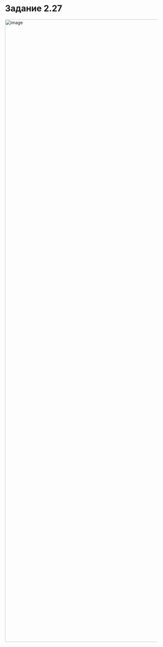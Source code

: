 # Задание 2.27
<img width="2048" alt="image" src="https://user-images.githubusercontent.com/85980107/193543565-874586b2-0cc9-499f-a3fa-c7ac1e10905d.png">
